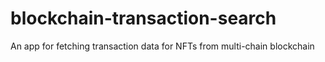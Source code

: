 # blockchain-transaction-search
An app for fetching transaction data for NFTs from multi-chain blockchain
